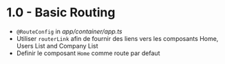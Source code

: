 # 1.0 - Basic Routing


* `@RouteConfig` in _*app/container/app.ts*_
* Utiliser `routerLink` afin de fournir des liens vers les composants Home, Users List and Company List
* Definir le composant `Home` comme route par defaut
